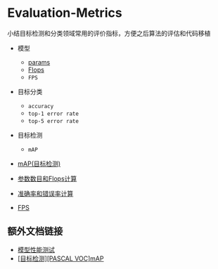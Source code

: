 # Evaluation-Metrics

小结目标检测和分类领域常用的评价指标，方便之后算法的评估和代码移植

* 模型
    * [params](./model/params.md)
    * [Flops](./model/flops.md)
    * `FPS`
* 目标分类
    * `accuracy`
    * `top-1 error rate`
    * `top-5 error rate`
* 目标检测
    * `mAP`

* [mAP(目标检测)](./map/index.md)
* [参数数目和Flops计算](./flops-params.md)
* [准确率和错误率计算](./acc-err.md)
* [FPS](./fps.md)

## 额外文档链接

* [模型性能测试](https://blog.zhujian.life/posts/4bc9fe45.html)
* [[目标检测][PASCAL VOC]mAP](https://blog.zhujian.life/posts/d817618d.html)